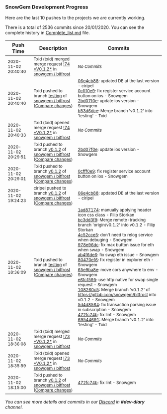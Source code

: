 
### SnowGem Development Progress

Here are the last 10 pushes to the projects we are currently working.

There is a total of 2536 commits since 20/01/2020. You can see the complete history in
 [Complete_list.md](Complete_list.md) file.

| Push Time | Description | Commits |
| --- | --- | --- |
| <sub>2020-11-02 20:40:40</sub> | <sub>Txid (txid) merged merge request [\!74 \*V0\.1\.2\*](https://gitlab.com/snowgem/bitfrost/-/merge_requests/74) in [snowgem / bitfrost](https://gitlab.com/snowgem/bitfrost)</sub> | <sub>_No Commits_</sub> |
| <sub>2020-11-02 20:40:40</sub> | <sub>Txid pushed to branch [testing](https://gitlab.com/snowgem/bitfrost/commits/testing) of [snowgem / bitfrost](https://gitlab.com/snowgem/bitfrost) ([Compare changes](https://gitlab.com/snowgem/bitfrost/compare/69544691c77bd8f1516c2a6d587fd0be40a3ca84...b53d6dce2e589467028e8f8a572cebafb1652fed))</sub> | <sub>[06e4cb88](https://gitlab.com/snowgem/bitfrost/-/commit/06e4cb88b71c0282dc409e417b0df59c8171ae49): updated DE at the last version - ciripel<br>[0cfff0e9](https://gitlab.com/snowgem/bitfrost/-/commit/0cfff0e9c25f585f59f424918990baa48f474de6): fix register service account button on ios - Snowgem<br>[2bd07f0e](https://gitlab.com/snowgem/bitfrost/-/commit/2bd07f0ee0d29a44b5e50b22ea5bcbb1142cb785): update ios version - Snowgem<br>[b53d6dce](https://gitlab.com/snowgem/bitfrost/-/commit/b53d6dce2e589467028e8f8a572cebafb1652fed): Merge branch 'v0.1.2' into 'testing' - Txid</sub> |
| <sub>2020-11-02 20:40:33</sub> | <sub>Txid (txid) opened merge request [\!74 \*V0\.1\.2\*](https://gitlab.com/snowgem/bitfrost/-/merge_requests/74) in [snowgem / bitfrost](https://gitlab.com/snowgem/bitfrost)</sub> | <sub>_No Commits_</sub> |
| <sub>2020-11-02 20:29:51</sub> | <sub>Txid pushed to branch [v0\.1\.2](https://gitlab.com/snowgem/bitfrost/commits/v0.1.2) of [snowgem / bitfrost](https://gitlab.com/snowgem/bitfrost) ([Compare changes](https://gitlab.com/snowgem/bitfrost/compare/0cfff0e9c25f585f59f424918990baa48f474de6...2bd07f0ee0d29a44b5e50b22ea5bcbb1142cb785))</sub> | <sub>[2bd07f0e](https://gitlab.com/snowgem/bitfrost/-/commit/2bd07f0ee0d29a44b5e50b22ea5bcbb1142cb785): update ios version - Snowgem</sub> |
| <sub>2020-11-02 20:29:01</sub> | <sub>Txid pushed to branch [v0\.1\.2](https://gitlab.com/snowgem/bitfrost/commits/v0.1.2) of [snowgem / bitfrost](https://gitlab.com/snowgem/bitfrost) ([Compare changes](https://gitlab.com/snowgem/bitfrost/compare/06e4cb88b71c0282dc409e417b0df59c8171ae49...0cfff0e9c25f585f59f424918990baa48f474de6))</sub> | <sub>[0cfff0e9](https://gitlab.com/snowgem/bitfrost/-/commit/0cfff0e9c25f585f59f424918990baa48f474de6): fix register service account button on ios - Snowgem</sub> |
| <sub>2020-11-02 19:24:23</sub> | <sub>ciripel pushed to branch [v0\.1\.2](https://gitlab.com/snowgem/bitfrost/commits/v0.1.2) of [snowgem / bitfrost](https://gitlab.com/snowgem/bitfrost) ([Compare changes](https://gitlab.com/snowgem/bitfrost/compare/472fc74b19a7b3d92937938039f8a9b14c102bb4...06e4cb88b71c0282dc409e417b0df59c8171ae49))</sub> | <sub>[06e4cb88](https://gitlab.com/snowgem/bitfrost/-/commit/06e4cb88b71c0282dc409e417b0df59c8171ae49): updated DE at the last version - ciripel</sub> |
| <sub>2020-11-02 18:36:09</sub> | <sub>Txid pushed to branch [testing](https://gitlab.com/snowgem/bitfrost/commits/testing) of [snowgem / bitfrost](https://gitlab.com/snowgem/bitfrost) ([Compare changes](https://gitlab.com/snowgem/bitfrost/compare/38f8e76e1c3cdc013cf5c26e7e440a9796ab0e20...69544691c77bd8f1516c2a6d587fd0be40a3ca84))</sub> | <sub>[1ad87174](https://gitlab.com/snowgem/bitfrost/-/commit/1ad871740dff7096a43f3f3cd1d49d2ac4b61fec): manually applying header icon css class - Filip Storkan<br>[bc3dd3f9](https://gitlab.com/snowgem/bitfrost/-/commit/bc3dd3f9cc5667c0592300afbfdb7f0daaa64107): Merge remote-tracking branch 'origin/v0.1.2' into v0.1.2 - Filip Storkan<br>[4c52cce5](https://gitlab.com/snowgem/bitfrost/-/commit/4c52cce536aa31559daa6fcaeea533c715142ff8): don't need to relog service when debuging - Snowgem<br>[978e96dc](https://gitlab.com/snowgem/bitfrost/-/commit/978e96dc1cc4f78879b90c02e79e0ba5ddfe34ec): fix max button issue for eth when swap - Snowgem<br>[ab4f6de6](https://gitlab.com/snowgem/bitfrost/-/commit/ab4f6de6eff885e5d6121ffefddf1b56b78f9b8c): fix swap eth issue - Snowgem<br>[80470ef6](https://gitlab.com/snowgem/bitfrost/-/commit/80470ef6f052db4157274b224e7e04382072373e): fix register in explorer eth - Snowgem<br>[65e9ba8e](https://gitlab.com/snowgem/bitfrost/-/commit/65e9ba8eb077e306f07524ee6bb278f9c229b877): move cors anywhere to env - Snowgem<br>[e6fcf595](https://gitlab.com/snowgem/bitfrost/-/commit/e6fcf595d179c9bd1b20607a5b926786c4dddb88): use http native for swap single request - Snowgem<br>[108260c5](https://gitlab.com/snowgem/bitfrost/-/commit/108260c50bde91201f3a6a6f5ca6496a1361ba0a): Merge branch 'v0.1.2' of https://gitlab.com/snowgem/bitfrost into v0.1.2 - Snowgem<br>[5d4d8564](https://gitlab.com/snowgem/bitfrost/-/commit/5d4d85646cecf04ead535bc04d6fb3170764079e): fix transaction parsing issue in subscription - Snowgem<br>[472fc74b](https://gitlab.com/snowgem/bitfrost/-/commit/472fc74b19a7b3d92937938039f8a9b14c102bb4): fix lint - Snowgem<br>[69544691](https://gitlab.com/snowgem/bitfrost/-/commit/69544691c77bd8f1516c2a6d587fd0be40a3ca84): Merge branch 'v0.1.2' into 'testing' - Txid</sub> |
| <sub>2020-11-02 18:36:08</sub> | <sub>Txid (txid) merged merge request [\!73 \*V0\.1\.2\*](https://gitlab.com/snowgem/bitfrost/-/merge_requests/73) in [snowgem / bitfrost](https://gitlab.com/snowgem/bitfrost)</sub> | <sub>_No Commits_</sub> |
| <sub>2020-11-02 18:35:59</sub> | <sub>Txid (txid) opened merge request [\!73 \*V0\.1\.2\*](https://gitlab.com/snowgem/bitfrost/-/merge_requests/73) in [snowgem / bitfrost](https://gitlab.com/snowgem/bitfrost)</sub> | <sub>_No Commits_</sub> |
| <sub>2020-11-02 18:15:00</sub> | <sub>Txid pushed to branch [v0\.1\.2](https://gitlab.com/snowgem/bitfrost/commits/v0.1.2) of [snowgem / bitfrost](https://gitlab.com/snowgem/bitfrost) ([Compare changes](https://gitlab.com/snowgem/bitfrost/compare/5d4d85646cecf04ead535bc04d6fb3170764079e...472fc74b19a7b3d92937938039f8a9b14c102bb4))</sub> | <sub>[472fc74b](https://gitlab.com/snowgem/bitfrost/-/commit/472fc74b19a7b3d92937938039f8a9b14c102bb4): fix lint - Snowgem</sub> |

_You can see more details and commits in our [Discord](https://discord.gg/zumGnbg) in **#dev-diary** channel._
